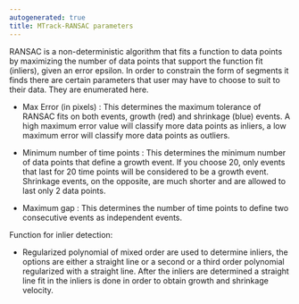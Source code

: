 ```yaml
---
autogenerated: true
title: MTrack-RANSAC parameters
---
```


RANSAC is a non-deterministic algorithm that fits a function to data points by maximizing the number of data points that support the function fit (inliers), given an error epsilon. In order to constrain the form of segments it finds there are certain parameters that user may have to choose to suit to their data. They are enumerated here.

-   Max Error (in pixels) : This determines the maximum tolerance of RANSAC fits on both events, growth (red) and shrinkage (blue) events. A high maximum error value will classify more data points as inliers, a low maximum error will classify more data points as outliers.

<!-- -->

-   Minimum number of time points : This determines the minimum number of data points that define a growth event. If you choose 20, only events that last for 20 time points will be considered to be a growth event. Shrinkage events, on the opposite, are much shorter and are allowed to last only 2 data points.

<!-- -->

-   Maximum gap : This determines the number of time points to define two consecutive events as independent events.

Function for inlier detection:

-   Regularized polynomial of mixed order are used to determine inliers, the options are either a straight line or a second or a third order polynomial regularized with a straight line. After the inliers are determined a straight line fit in the inliers is done in order to obtain growth and shrinkage velocity.
